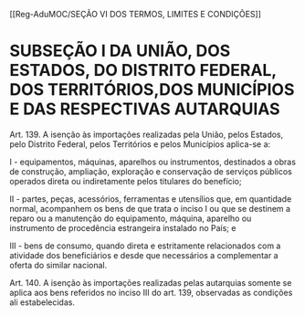[[Reg-AduMOC/SEÇÃO VI DOS TERMOS, LIMITES E CONDIÇÕES]]

# SUBSEÇÃO I DA UNIÃO, DOS ESTADOS, DO DISTRITO FEDERAL, DOS TERRITÓRIOS,DOS MUNICÍPIOS E DAS RESPECTIVAS AUTARQUIAS

Art. 139. A isenção às importações realizadas pela União,
pelos Estados, pelo Distrito Federal, pelos Territórios e pelos
Municípios aplica-se a:

I - equipamentos, máquinas, aparelhos ou instrumentos,
destinados a obras de construção, ampliação, exploração e
conservação de serviços públicos operados direta ou
indiretamente pelos titulares do benefício;

II - partes, peças, acessórios, ferramentas e utensílios que,
em quantidade normal, acompanhem os bens de que trata o
inciso I ou que se destinem a reparo ou a manutenção do
equipamento, máquina, aparelho ou instrumento de
procedência estrangeira instalado no País; e

III - bens de consumo, quando direta e estritamente
relacionados com a atividade dos beneficiários e desde que
necessários a complementar a oferta do similar nacional.

Art. 140. A isenção às importações realizadas pelas
autarquias somente se aplica aos bens referidos no inciso III
do art. 139, observadas as condições ali estabelecidas.
